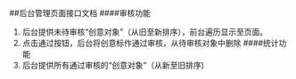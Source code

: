 ##后台管理页面接口文档
####审核功能
1. 后台提供未待审核“创意对象”（从旧至新排序），前台遍历显示至页面。
2. 点击通过按钮，后台将创意标作通过审核，从待审核对象中删除
####统计功能
1. 后台提供所有通过审核的“创意对象”（从新至旧排序)